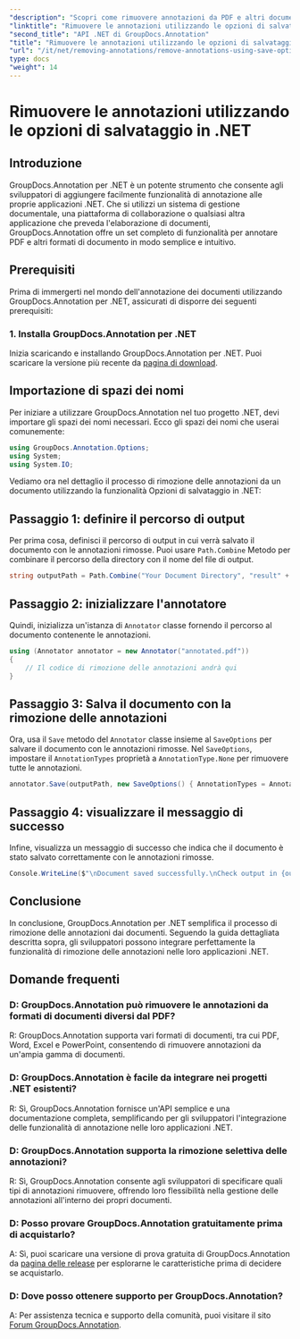 ```yaml
---
"description": "Scopri come rimuovere annotazioni da PDF e altri documenti in .NET utilizzando GroupDocs.Annotation. Guida passo passo con esempi di codice."
"linktitle": "Rimuovere le annotazioni utilizzando le opzioni di salvataggio in .NET"
"second_title": "API .NET di GroupDocs.Annotation"
"title": "Rimuovere le annotazioni utilizzando le opzioni di salvataggio in .NET"
"url": "/it/net/removing-annotations/remove-annotations-using-save-options/"
type: docs
"weight": 14
---
```


# Rimuovere le annotazioni utilizzando le opzioni di salvataggio in .NET

## Introduzione

GroupDocs.Annotation per .NET è un potente strumento che consente agli sviluppatori di aggiungere facilmente funzionalità di annotazione alle proprie applicazioni .NET. Che si utilizzi un sistema di gestione documentale, una piattaforma di collaborazione o qualsiasi altra applicazione che preveda l'elaborazione di documenti, GroupDocs.Annotation offre un set completo di funzionalità per annotare PDF e altri formati di documento in modo semplice e intuitivo.

## Prerequisiti

Prima di immergerti nel mondo dell'annotazione dei documenti utilizzando GroupDocs.Annotation per .NET, assicurati di disporre dei seguenti prerequisiti:

### 1. Installa GroupDocs.Annotation per .NET

Inizia scaricando e installando GroupDocs.Annotation per .NET. Puoi scaricare la versione più recente da [pagina di download](https://releases.groupdocs.com/annotation/net/).

## Importazione di spazi dei nomi

Per iniziare a utilizzare GroupDocs.Annotation nel tuo progetto .NET, devi importare gli spazi dei nomi necessari. Ecco gli spazi dei nomi che userai comunemente:

```csharp
using GroupDocs.Annotation.Options;
using System;
using System.IO;
```


Vediamo ora nel dettaglio il processo di rimozione delle annotazioni da un documento utilizzando la funzionalità Opzioni di salvataggio in .NET:

## Passaggio 1: definire il percorso di output

Per prima cosa, definisci il percorso di output in cui verrà salvato il documento con le annotazioni rimosse. Puoi usare `Path.Combine` Metodo per combinare il percorso della directory con il nome del file di output.

```csharp
string outputPath = Path.Combine("Your Document Directory", "result" + Path.GetExtension("input.pdf"));
```

## Passaggio 2: inizializzare l'annotatore

Quindi, inizializza un'istanza di `Annotator` classe fornendo il percorso al documento contenente le annotazioni.

```csharp
using (Annotator annotator = new Annotator("annotated.pdf"))
{
    // Il codice di rimozione delle annotazioni andrà qui
}
```

## Passaggio 3: Salva il documento con la rimozione delle annotazioni

Ora, usa il `Save` metodo del `Annotator` classe insieme al `SaveOptions` per salvare il documento con le annotazioni rimosse. Nel `SaveOptions`, impostare il `AnnotationTypes` proprietà a `AnnotationType.None` per rimuovere tutte le annotazioni.

```csharp
annotator.Save(outputPath, new SaveOptions() { AnnotationTypes = AnnotationType.None });
```

## Passaggio 4: visualizzare il messaggio di successo

Infine, visualizza un messaggio di successo che indica che il documento è stato salvato correttamente con le annotazioni rimosse.

```csharp
Console.WriteLine($"\nDocument saved successfully.\nCheck output in {outputPath}.");
```

## Conclusione

In conclusione, GroupDocs.Annotation per .NET semplifica il processo di rimozione delle annotazioni dai documenti. Seguendo la guida dettagliata descritta sopra, gli sviluppatori possono integrare perfettamente la funzionalità di rimozione delle annotazioni nelle loro applicazioni .NET.

## Domande frequenti

### D: GroupDocs.Annotation può rimuovere le annotazioni da formati di documenti diversi dal PDF?

R: GroupDocs.Annotation supporta vari formati di documenti, tra cui PDF, Word, Excel e PowerPoint, consentendo di rimuovere annotazioni da un'ampia gamma di documenti.

### D: GroupDocs.Annotation è facile da integrare nei progetti .NET esistenti?

R: Sì, GroupDocs.Annotation fornisce un'API semplice e una documentazione completa, semplificando per gli sviluppatori l'integrazione delle funzionalità di annotazione nelle loro applicazioni .NET.

### D: GroupDocs.Annotation supporta la rimozione selettiva delle annotazioni?

R: Sì, GroupDocs.Annotation consente agli sviluppatori di specificare quali tipi di annotazioni rimuovere, offrendo loro flessibilità nella gestione delle annotazioni all'interno dei propri documenti.

### D: Posso provare GroupDocs.Annotation gratuitamente prima di acquistarlo?

A: Sì, puoi scaricare una versione di prova gratuita di GroupDocs.Annotation da [pagina delle release](https://releases.groupdocs.com/) per esplorarne le caratteristiche prima di decidere se acquistarlo.

### D: Dove posso ottenere supporto per GroupDocs.Annotation?

A: Per assistenza tecnica e supporto della comunità, puoi visitare il sito [Forum GroupDocs.Annotation](https://forum.groupdocs.com/c/annotation/10).